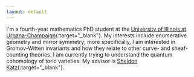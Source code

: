 ```yaml
---
layout: default
---
```


I'm a fourth-year mathematics PhD student at the [University of Illinois at Urbana-Champaign](https://math.illinois.edu/){:target="_blank"}. My interests include enumerative geometry and mirror symmetry; more specifically, I am interested in Gromov-Witten invariants and how they relate to other curve- and sheaf-counting theories. I am currently trying to understand the quantum cohomology of toric varieties. My advisor is [Sheldon Katz](https://faculty.math.illinois.edu/~katz/){:target="_blank"}.
